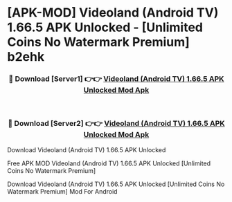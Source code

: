 # [APK-MOD] Videoland (Android TV) 1.66.5 APK Unlocked - [Unlimited Coins No Watermark Premium] b2ehk



<div align="center">
<h3>🔴 Download [Server1] 👉👉 <a href="https://momento.my/?title=Videoland_(Android_TV)_1.66.5_APK_Unlocked">Videoland (Android TV) 1.66.5 APK Unlocked Mod Apk</a></h3><br>

<h3>🔴 Download [Server2] 👉👉 <a href="https://momento.my/?title=Videoland_(Android_TV)_1.66.5_APK_Unlocked">Videoland (Android TV) 1.66.5 APK Unlocked Mod Apk</a></h3>
</div>



Download Videoland (Android TV) 1.66.5 APK Unlocked 

Free APK MOD Videoland (Android TV) 1.66.5 APK Unlocked [Unlimited Coins No Watermark Premium]

Download Videoland (Android TV) 1.66.5 APK Unlocked [Unlimited Coins No Watermark Premium] Mod For Android
